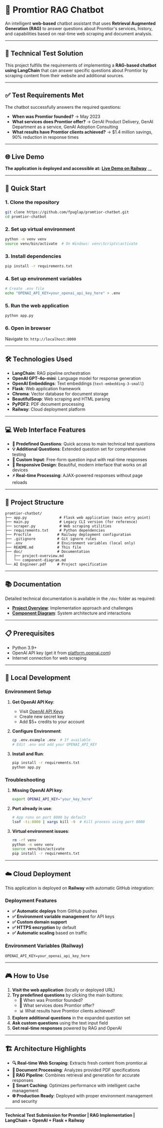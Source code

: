 # 🤖 Promtior RAG Chatbot

An intelligent **web-based** chatbot assistant that uses **Retrieval Augmented Generation (RAG)** to answer questions about Promtior's services, history, and capabilities based on real-time web scraping and document analysis.

---

## 🎯 Technical Test Solution

This project fulfills the requirements of implementing a **RAG-based chatbot using LangChain** that can answer specific questions about Promtior by scraping content from their website and additional sources.

---

## ✅ Test Requirements Met

The chatbot successfully answers the required questions:

- **When was Promtior founded?** → May 2023
- **What services does Promtior offer?** → GenAI Product Delivery, GenAI Department as a service, GenAI Adoption Consulting
- **What results have Promtior clients achieved?** → $1.4 million savings, 90% reduction in response times

---

## 🌐 Live Demo

**The application is deployed and accessible at:**
**[Live Demo on Railway](https://promtior-chatbot-production-0b0b.up.railway.app/)** __

---

## 🚀 Quick Start

### 1. Clone the repository

```bash
git clone https://github.com/fpuglap/promtior-chatbot.git
cd promtior-chatbot
```

### 2. Set up virtual environment

```bash
python -m venv venv
source venv/bin/activate  # On Windows: venv\Scripts\activate
```

### 3. Install dependencies

```bash
pip install -r requirements.txt
```

### 4. Set up environment variables

```bash
# Create .env file
echo "OPENAI_API_KEY=your_openai_api_key_here" > .env
```

### 5. Run the web application

```bash
python app.py
```

### 6. Open in browser

Navigate to: `http://localhost:8000`

---

## 🛠️ Technologies Used

- **LangChain**: RAG pipeline orchestration
- **OpenAI GPT-4o-mini**: Language model for response generation
- **OpenAI Embeddings**: Text embeddings (`text-embedding-3-small`)
- **Flask**: Web application framework
- **Chroma**: Vector database for document storage
- **BeautifulSoup**: Web scraping and HTML parsing
- **PyPDF2**: PDF document processing
- **Railway**: Cloud deployment platform

---

## 💻 Web Interface Features

- **🎯 Predefined Questions**: Quick access to main technical test questions
- **💡 Additional Questions**: Extended question set for comprehensive testing
- **💬 Custom Input**: Free-form question input with real-time responses
- **📱 Responsive Design**: Beautiful, modern interface that works on all devices
- **⚡ Real-time Processing**: AJAX-powered responses without page reloads

---

## 📁 Project Structure

```
promtior-chatbot/
├── app.py               # Flask web application (main entry point)
├── main.py              # Legacy CLI version (for reference)
├── scraper.py           # Web scraping utilities
├── requirements.txt     # Python dependencies
├── Procfile            # Railway deployment configuration
├── .gitignore          # Git ignore rules
├── .env                # Environment variables (local only)
├── README.md           # This file
├── doc/                # Documentation
│   ├── project-overview.md
│   └── component-diagram.md
└── AI Engineer.pdf     # Project specification
```

---

## 📚 Documentation

Detailed technical documentation is available in the `/doc` folder as required:

- **[Project Overview](doc/project-overview.md)**: Implementation approach and challenges
- **[Component Diagram](doc/component-diagram.md)**: System architecture and interactions

---

## 📋 Prerequisites

- Python 3.9+
- OpenAI API key (get it from [platform.openai.com](https://platform.openai.com/api-keys))
- Internet connection for web scraping

---

## 🔧 Local Development

### Environment Setup

1. **Get OpenAI API Key**:

   - Visit [OpenAI API Keys](https://platform.openai.com/api-keys)
   - Create new secret key
   - Add $5+ credits to your account

2. **Configure Environment**:

   ```bash
   cp .env.example .env  # If available
   # Edit .env and add your OPENAI_API_KEY
   ```

3. **Install and Run**:
   ```bash
   pip install -r requirements.txt
   python app.py
   ```

### Troubleshooting

1. **Missing OpenAI API key**:

   ```bash
   export OPENAI_API_KEY="your_key_here"
   ```

2. **Port already in use**:

   ```bash
   # App runs on port 8000 by default
   lsof -ti:8000 | xargs kill -9  # Kill process using port 8000
   ```

3. **Virtual environment issues**:
   ```bash
   rm -rf venv
   python -m venv venv
   source venv/bin/activate
   pip install -r requirements.txt
   ```

---

## ☁️ Cloud Deployment

This application is deployed on **Railway** with automatic GitHub integration:

### Deployment Features

- **✅ Automatic deploys** from GitHub pushes
- **✅ Environment variable management** for API keys
- **✅ Custom domain support**
- **✅ HTTPS encryption** by default
- **✅ Automatic scaling** based on traffic

### Environment Variables (Railway)

```
OPENAI_API_KEY=your_openai_api_key_here
```

---

## 🎮 How to Use

1. **Visit the web application** (locally or deployed URL)
2. **Try predefined questions** by clicking the main buttons:
   - 📅 When was Promtior founded?
   - 🔧 What services does Promtior offer?
   - 📊 What results have Promtior clients achieved?
3. **Explore additional questions** in the expanded question set
4. **Ask custom questions** using the text input field
5. **Get real-time responses** powered by RAG and OpenAI

---

## 🏗️ Architecture Highlights

- **🔍 Real-time Web Scraping**: Extracts fresh content from promtior.ai
- **📄 Document Processing**: Analyzes provided PDF specifications
- **🧠 RAG Pipeline**: Combines retrieval and generation for accurate responses
- **💾 Smart Caching**: Optimizes performance with intelligent cache management
- **🌐 Production Ready**: Deployed with proper environment management and security

---

**Technical Test Submission for Promtior | RAG Implementation | LangChain + OpenAI + Flask + Railway**
